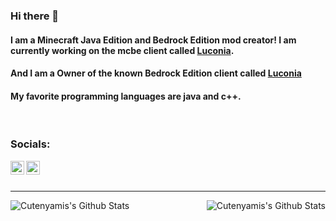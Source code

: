 ### Hi there 👋

#### I am a Minecraft Java Edition and Bedrock Edition mod creator! I am currently working on the mcbe client called [Luconia](http://discord.gg/luconia). 

#### And I am a Owner of the known Bedrock Edition client called [Luconia](https://discord.gg/luconia)

#### My favorite programming languages are java and c++.

<br />

### Socials:

[<img align="left" alt="YouTube" width="22px" src="https://cdn.jsdelivr.net/npm/simple-icons@v3/icons/youtube.svg" />][youtube]
[<img align="left" alt="SimplexClient | Discord" width="22px" src="https://cdn.jsdelivr.net/npm/simple-icons@v3/icons/discord.svg" />][discord]

<br />
<br />

---

<img align="left" alt="Cutenyamis's Github Stats" src="https://github-readme-stats.vercel.app/api/top-langs/?username=cutenyami&show_icons=true&hide_border=true&theme=radical" />
<img align="right" alt="Cutenyamis's Github Stats" src="https://github-readme-stats.vercel.app/api?username=cutenyami&show_icons=true&hide_border=true&theme=radical" />

[discord]: https://discord.gg/WEEbdV4mTp
[youtube]: https://youtube.com/c/bylumia
